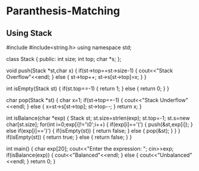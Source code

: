 # Paranthesis-Matching

## Using Stack

#include <iostream>
#include<string.h>
using namespace std;

class Stack
{
public:
    int size;
    int top;
    char *s;
};

void push(Stack *st,char x)
{
    if(st->top==st->size-1)
    {
        cout<<"Stack Overflow"<<endl;
    }
    else
    {
        st->top++;
        st->s[st->top]=x;
    }
}

int isEmpty(Stack st)
{
    if(st.top==-1)
    {
        return 1;
    }
    else
    {
        return 0;
    }
}

char pop(Stack *st)
{
    char x=1;
    if(st->top==-1)
    {
        cout<<"Stack Underflow"<<endl;
    }
    else
    {
        x=st->s[st->top];
        st->top--;
    }
    return x;
}



int isBalance(char *exp)
{
    Stack st;
    st.size=strlen(exp);
    st.top=-1;
    st.s=new char[st.size];
    for(int i=0;exp[i]!='\0';i++)
    {
        if(exp[i]=='(')
        {
            push(&st,exp[i]);
        }
        else if(exp[i]==')')
        {
            if(isEmpty(st))
            {
                return false;
            }
            else
            {
                pop(&st);
            }
        }
    }
    if(isEmpty(st))
    {
        return true;
    }
    else
    {
        return false;
    }
}

int main()
{
    char exp[20];
    cout<<"Enter the expression: ";
    cin>>exp;
    if(isBalance(exp))
    {
        cout<<"Balanced"<<endl;
    }
    else
    {
        cout<<"Unbalanced"<<endl;
    }
    return 0;
}
